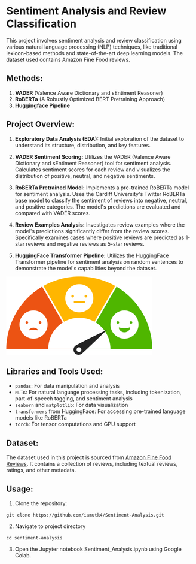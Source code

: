 # Sentiment Analysis and Review Classification

This project involves sentiment analysis and review classification using various natural language processing (NLP) techniques, like traditional lexicon-based methods and state-of-the-art deep learning models. The dataset used contains Amazon Fine Food reviews.

## Methods:

1. **VADER** (Valence Aware Dictionary and sEntiment Reasoner)
2. **RoBERTa** (A Robustly Optimized BERT Pretraining Approach)
3. **Huggingface Pipeline**

## Project Overview:

1. **Exploratory Data Analysis (EDA):** Initial exploration of the dataset to understand its structure, distribution, and key features.

2. **VADER Sentiment Scoring:** Utilizes the VADER (Valence Aware Dictionary and sEntiment Reasoner) tool for sentiment analysis. Calculates sentiment scores for each review and visualizes the distribution of positive, neutral, and negative sentiments.

3. **RoBERTa Pretrained Model:** Implements a pre-trained RoBERTa model for sentiment analysis. Uses the Cardiff University's Twitter RoBERTa base model to classify the sentiment of reviews into negative, neutral, and positive categories. The model's predictions are evaluated and compared with VADER scores.

4. **Review Examples Analysis:** Investigates review examples where the model's predictions significantly differ from the review scores. Specifically examines cases where positive reviews are predicted as 1-star reviews and negative reviews as 5-star reviews.

5. **HuggingFace Transformer Pipeline:** Utilizes the HuggingFace Transformer pipeline for sentiment analysis on random sentences to demonstrate the model's capabilities beyond the dataset.

![alt text](screenshot.png)

## Libraries and Tools Used:

- `pandas`: For data manipulation and analysis
- `NLTK`: For natural language processing tasks, including tokenization, part-of-speech tagging, and sentiment analysis
- `seaborn` and `matplotlib`: For data visualization
- `transformers` from HuggingFace: For accessing pre-trained language models like RoBERTa
- `torch`: For tensor computations and GPU support

## Dataset:

The dataset used in this project is sourced from [Amazon Fine Food Reviews](https://www.kaggle.com/datasets/snap/amazon-fine-food-reviews). It contains a collection of reviews, including textual reviews, ratings, and other metadata.

## Usage:

1. Clone the repository:

```
git clone https://github.com/iamutk4/Sentiment-Analysis.git
```

2. Navigate to project directory
```
cd sentiment-analysis
```
3. Open the Jupyter notebook Sentiment_Analysis.ipynb using Google Colab.
